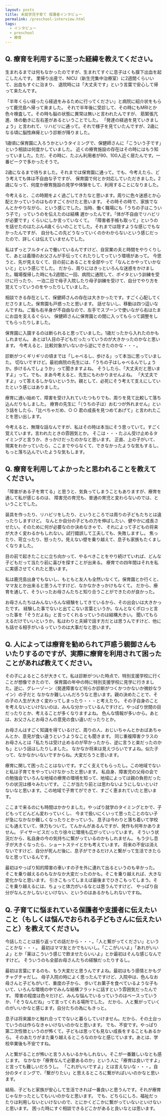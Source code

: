 ```yaml
---
layout: posts
title: 未就学児子育て 保護者インタビュー
permalink: /preschool-interview.html
tags:
  - インタビュー
  - preschool
  - 療育
---
```


## Q. 療育を利用するに至った経緯を教えてください。
生まれるまでは何もなかったのですが、生まれてすぐに息子はくも膜下出血を起こしたんです。
里帰り出産で、NICU（新生児集中治療室）に2週間くらいいて、出血もすぐに治まり、
退院時には「大丈夫です」という言葉で安心して帰って来たんです。

「半年くらい経ったら経過をみるために行ってください」と病院に紹介状をもらって鹿児島へ帰って来ました。
それで半年後に受診して、その時にもMRIとか色々検査して。その時も脳の状態に異常は無いと言われたんですが、
筋緊張亢進、体の動きに左右差があるということでした。
「発達の経過を見ていきましょう」と言われて、リハビリに通って。それで様子を見ていたんですが、2歳になる頃に脳性麻痺という診断が降りました。

1歳頃に保育園に入ろうかというタイミングで、保健師さんに「こういう子です」という相談は何度かしていました。
近くの療育施設の存在はその時にはもう知っていました。ただ、その時に、たぶん利用者が90、100人近く居たんです。一番ピークで多かったそうで。

2歳になるまで待ちました。それまでは保育園に通って。でも、今考えたら、どう考えても体は不自由な子ですが、
保育園で何とか対応していただきました。2歳になって、何度か療育施設の見学や体験をして、利用することになりました。

今考えると、この時期をよく過ごしてきたなと思います。周りに色々迷惑とか心配とかっていうのはものすごくかけたと思います。
その時その時で、家族でなんとかやりながら、という感じでした。当時、働く職場にも「うちの子はこういう子で」っていうのを伝えたのは結構
遅かったんです。「体が不自由でリハビリが必要です」くらいにしか言っていなくて。
「障害者手帳も取って」というのを話せたのはたぶん4歳くらいのことでした。それまでは隠すような感じでもなかったんですが、
自分もこの先どうなっていくのかわからないという感じだったので、詳しくは伝えていませんでした。

私はずっとフルタイムで働いているんですけど、自営業の夫と時間をやりくりして、あとは義理のお父さんが手伝ってくれたりしてっていう環境があって。
今思うと、先が見えなくて、目の前にあることを全部やって「なんとかやっていかないと」という感じでした。
だから、周りにはきっといろんな迷惑をかけました。職場復帰した時にも2週間に一回、病院に通院して、ボイタという訓練を受けに行ったり、
一泊二日で母子入院したり母子訓練を受けて、自分でやり方を覚えてっていうのをやったりしていました。

相談できる存在として、保健師さんの存在は大きかったです。すごく心配してくださりました。保育園も戸惑ったと思います。
話せないし、移動は四つ這いなんですね。ご飯も右半身が不自由なので、左手でスプーンで使いながら右はたまにお皿を支えるぐらい。
保健師さんに保育園との間に入ってもらって調整をしてもらったりしました。

保育園に入園するのは断られると思っていました。1歳だったから入れたのかもしれません。
あとは1人目の子どもだったっていうのが大きかったのかなと思います。
今考えると、比較対象がいないから逆にできたのかな・・・。

診断がつくギリギリの頃までは「しゃべるし、歩ける」って本当に思っていました。
切ないですけど。最初病院の先生には、「うちの子はしゃべるんでしょうか。歩けるんでしょうか」って聞きますよね。
そうしたら、「大丈夫だと思いますよ」って。でも、まあ今考えると、先生にもわかりませんよね。
「大丈夫ですよ」って答えるしかないというか。親として、必死にそう考えて支えにしていたという感じはありました。

療育に通い始めて、障害を受け入れていたつもりでも、周りを見て比較して落ち込んだりもしました。
療育の先生に「（うちの子は）おむつが外れません」という話をしたら、「比べちゃだめ、○ ○ 君の成長を見つめてあげて」と言われたことを思い出します。

今考えると、無理な話なんですが、私はその時は本当にそう思っていて。すごく覚えています。言われたときの雰囲気とか。
そこは・・・たぶん受け止めるタイミングと言うか、きっかけだったのかなと思います。
正直、上の子がいて、現実をわかっていたら、ここまでやらなくて、できなかったような気もするし、もっと落ち込んでいたような気もします。

## Q. 療育を利用してよかったと思われることを教えてください。
「障害がある子を育てる」と思うと、気負ってしまうこともありますが、療育を通して私が感じるのは、
障害児の育児も、普通の育児と変わらないのでは、ということでした。

装具を作ったり、リハビリをしたり、というところでは周りの子どもたちとは違ったりしますけど。
なんとか自分の子どもの力を伸ばしたい、健やかに成長させたい。そのために何が必要なのか決めなきゃで、
それによって子どもの将来が大きく変わるかもしれない。試行錯誤して工夫しても、失敗しますし。
焦ったり、苛立ったり、怒ったり。見えない壁を乗り越えて、息子も家族もたくましくなりました。

目の前で起きたことに立ち向かって、やるべきことをやり続けていれば、どんな子どもだって当たり前に喜びを探すことが出来る。
療育での四年間はそれを私に実感させてくれたと思います。

私は鹿児島出身でもないし、もともと友人も全然いなくて。保育園とか行くと、ママ友とか出来ると思うんですけど、なかなかきっかけもなくて。
だから、療育を通して、そういったお母さんたちと知り合うことができたのが良かった。

お母さんたちはみんないろんな経験をしてきているから、その出会いは大きかったです。
経験した事でないと出てこない言葉というか。なんとなくポロっと言った事を「そうだよね」と言ってくれるっていうのは結構大きい。
聞いてもらえるだけでいいというか。私はわりと夫婦で話す方だとは思うんですけど、他にも話せる相手がいるっていうのは大事だなと思います。

## Q. 人によっては療育を勧められて戸惑う親御さんもいたりするのですが、実際に療育を利用されて困ったことがあれば教えてください。
その子によるところが大きくて。私は診断がついた時点で、特別支援学校に行くことが想像できたので、
保育園の年中の時に特別支援学校に見学に行きました。逆に、グレーゾーン（発達障害など何らか診断がつくかつかないか微妙なライン）の子だと
なかなか難しいんだろうなと思います。親の決めたことで、その子の人生が大きく変わってしまったり・・・と考えたり。
その子自身のことを考えないといけないのは、みんな分かっているんですけど。やっぱり世間の目だったりとか、考えることが多くなりますよね。
色んな情報が多いから。あとは、お父さんとお母さんの意見の食い違いだったりとか。

お母さんはすごく知識を得ているけど、周りの人、おじいちゃんとかおばあちゃんとか、意見が食い違うというようなことも聞きます。
同じ重複障害クラスのお母さんとは「私たちは受け止めるのが早かったから、逆に言うと楽だったのかも」という話はしたりしました。
なかなか将来は見えづらいですよね。似た子って、なかなかいないですからね。大変だろうと思います。

療育に関して困ったことはないです。すごく支えてもらったし。この地域でないと私は子育てをやっていけなかったと思います。
私自身、障害児の父母の会での勉強会でいろんな地域の療育の環境を知って、地域によっては親の負担だったりの状況は様々みたいです。
ここが当たり前とは思わないようにしないといけないなと思います。この地域で子育てができて、すごく恵まれていたと思います。

ここまで来るのにも時間はかかりました。やっぱり就学のタイミングとかで、子どもってどんどん変わっていくし、
今まで扱いにくいって思ったことのない子が急になかなか難しくなったりとかっていう。
息子は今わりと落ち着いて学校にも通えていて、体力もついて。てんかんがあるんですが、発作も何年かありません。
デイサービスだったり徐々に環境も広がっていっています。
そういう状況だから、私自身の今の気持ちに繋がっているのかもしれません。
もう少し息子が大きくなったら、ショートステイとかも考えています。
将来の不安は消えないですけど、自分が死んだ後に、息子ができるだけ人と繋がって生活できたらなと思っているんです。

最初はやっぱり知的障害の車いすの子を外に連れて出るというのも辛かった。
そこを乗り越えるのもなかなか大変だったのかも。そこを乗り越えれば、大きな変化かなと思います。
引きこもってしまえば最後までひきこもってしまう。そこを乗り越えるには、ちょっと体力がいるなとは思うんですけど、
やっぱり自分がなんとかしないといけない、というのはあるかもしれないですね。

## Q. 子育てに悩まれている保護者や支援者に伝えたいこと（もしくは悩んでおられる子どもさんに伝えたいこと）を教えてください。
今話したことは振り返っての話だから・・・。「人と繋がってください」ということかな・・・。
最初はママ友とかでもいいし。「ここがいいよ」「あれがいいよ」とか「薬はこういう感じで飲ませたらいいよ」とか最初はそんな感じなんですけど。
そういうのも全部お母さんたちの経験だったりするし。

最初は言葉にするのも、もう大変だと思うんですよね。最初はもう感情とかもグチャグチャだし。
母子入院の時によく思ったんですけど、入院中は、色んなお母さんと子どもがいて、重度の子から、
歩いてお菓子を食べているような子もいて、いろんな環境の中でみんな結構フラットに話すという雰囲気だったんです。
障害の程度は色々だけど、みんな悩んでいるっていうのはベースっていうか、「そうなんだね」って言ってくれる場所でした。
だから、人と繋がっていくのがいいかなと感じます。自分たちの為にもきっと。

息子は将来誰かと触れ合ってでないと暮らしていけません。だから、その土台っていうのは作らなきゃいけないのかなと思います。
でも、不安です。やっぱり第二次性徴というのが怖くて。子どもは思っても見ない成長をすることもあるから。
そのあたりがまた乗り越えるところなのかなと感じています。あとは、学校卒業後も不安ですね。

人と繋がることが怖いと言う人もいるかもしれない。そこが一番難しいなとも感じます。
なかなか「療育なんて必要あるのか」という人に「療育は良いですよ」と言っても難しいだろうし。
「これがいいですよ」とは言えないな・・・。自分のタイミングで、「繋がりたい」と思えるところに繋がればいいのかなと思います。

結局、子どもと家族が安心して生活できれば一番良いと思うんです。それが療育じゃなかったとしてもいいのかなと思います。
でも、どちらにしろ、福祉だったりは利用しないといけないので、とにかくどこかに繋がっていないといけないと思います。
困った時にすぐ相談できるどこかがあると良いなとは思います。
